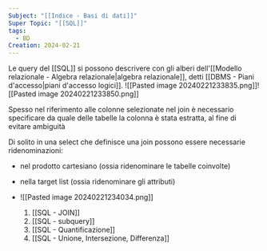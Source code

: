 ```yaml
---
Subject: "[[Indice - Basi di dati]]"
Super Topic: "[[SQL]]"
tags:
  - BD
Creation: 2024-02-21
---
```

Le query del [[SQL]] si possono descrivere con gli alberi dell'[[Modello relazionale - Algebra relazionale|algebra relazionale]], detti [[DBMS - Piani d'accesso|piani d'accesso logici]].
![[Pasted image 20240221233835.png]]![[Pasted image 20240221233850.png]]

Spesso nel riferimento alle colonne selezionate nel join è necessario specificare da quale delle tabelle la colonna è stata estratta, al fine di evitare ambiguità

Di solito in una select che definisce una join possono essere necessarie ridenominazioni:
- nel prodotto cartesiano (ossia ridenominare le tabelle coinvolte)
- nella target list (ossia ridenominare gli attributi)
- ![[Pasted image 20240221234034.png]]


	1. [[SQL - JOIN]]
	2. [[SQL - subquery]]
	3. [[SQL - Quantificazione]]
	4. [[SQL - Unione, Intersezione, Differenza]]